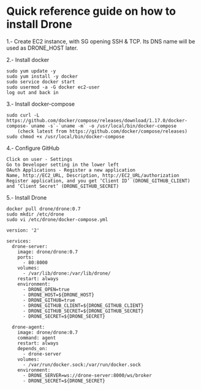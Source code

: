# Quick reference guide on how to install Drone

1.- Create EC2 instance, with SG opening SSH & TCP. Its DNS name will be used as DRONE_HOST later.

2.- Install docker

	sudo yum update -y
	sudo yum install -y docker
	sudo service docker start
	sudo usermod -a -G docker ec2-user
	log out and back in

3.- Install docker-compose

	sudo curl -L https://github.com/docker/compose/releases/download/1.17.0/docker-compose-`uname -s`-`uname -m` -o /usr/local/bin/docker-compose
		(check latest from https://github.com/docker/compose/releases)
	sudo chmod +x /usr/local/bin/docker-compose

4.- Configure GitHub

	Click on user - Settings 
	Go to Developer setting in the lower left 
	OAuth Applications - Register a new application
	Name, http://EC2_URL, Description, http://EC2_URL/authorization
	Register application, and you get ‘Client ID’ (DRONE_GITHUB_CLIENT) and ‘Client Secret’ (DRONE_GITHUB_SECRET)

5.- Install Drone

	docker pull drone/drone:0.7
	sudo mkdir /etc/drone
	sudo vi /etc/drone/docker-compose.yml

    version: '2'

    services:
      drone-server:
        image: drone/drone:0.7
        ports:
          - 80:8000
        volumes:
          - /var/lib/drone:/var/lib/drone/
        restart: always
        environment:
          - DRONE_OPEN=true
          - DRONE_HOST=${DRONE_HOST}
          - DRONE_GITHUB=true
          - DRONE_GITHUB_CLIENT=${DRONE_GITHUB_CLIENT}
          - DRONE_GITHUB_SECRET=${DRONE_GITHUB_SECRET}
          - DRONE_SECRET=${DRONE_SECRET}
    
      drone-agent:
        image: drone/drone:0.7
        command: agent
        restart: always
        depends_on:
          - drone-server
        volumes:
          - /var/run/docker.sock:/var/run/docker.sock
        environment:
          - DRONE_SERVER=ws://drone-server:8000/ws/broker
          - DRONE_SECRET=${DRONE_SECRET}